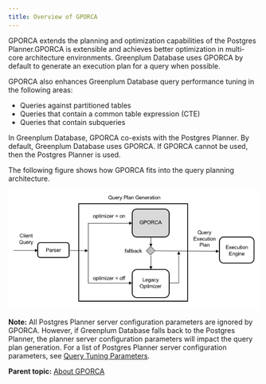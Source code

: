 ```yaml
---
title: Overview of GPORCA 
---
```


GPORCA extends the planning and optimization capabilities of the Postgres Planner.GPORCA is extensible and achieves better optimization in multi-core architecture environments. Greenplum Database uses GPORCA by default to generate an execution plan for a query when possible.

GPORCA also enhances Greenplum Database query performance tuning in the following areas:

-   Queries against partitioned tables
-   Queries that contain a common table expression \(CTE\)
-   Queries that contain subqueries

In Greenplum Database, GPORCA co-exists with the Postgres Planner. By default, Greenplum Database uses GPORCA. If GPORCA cannot be used, then the Postgres Planner is used.

The following figure shows how GPORCA fits into the query planning architecture.

![](../../graphics/piv-opt.png)

**Note:** All Postgres Planner server configuration parameters are ignored by GPORCA. However, if Greenplum Database falls back to the Postgres Planner, the planner server configuration parameters will impact the query plan generation. For a list of Postgres Planner server configuration parameters, see [Query Tuning Parameters](../../../ref_guide/config_params/guc_category-list.html).

**Parent topic:** [About GPORCA](../../query/topics/query-piv-optimizer.html)

